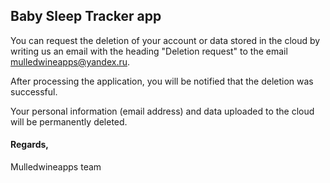 ## Baby Sleep Tracker app

You can request the deletion of your account or data stored in the cloud by writing us an email with the heading "Deletion request" to the email mulledwineapps@yandex.ru.

After processing the application, you will be notified that the deletion was successful.

Your personal information (email address) and data uploaded to the cloud will be permanently deleted.

#### Regards,
Mulledwineapps team
